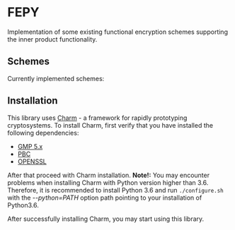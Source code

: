 # FEPY

Implementation of some existing functional encryption schemes supporting the inner product functionality.

## Schemes

Currently implemented schemes:


## Installation

This library uses [Charm](https://github.com/JHUISI/charm) - a framework for rapidly prototyping cryptosystems. To install Charm, first verify that you have installed the following dependencies:

- [GMP 5.x](https://gmplib.org/)
- [PBC](https://crypto.stanford.edu/pbc/download.html)
- [OPENSSL](https://www.openssl.org/source/)

After that proceed with Charm installation. **Note!:** You may encounter problems when installing Charm with Python version higher than 3.6. Therefore, it is recommended to install Python 3.6 and run ```./configure.sh``` with the *--python=PATH* option path pointing to your installation of Python3.6.

After successfully installing Charm, you may start using this library.